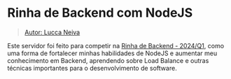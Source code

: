 # Rinha de Backend com NodeJS
> [Autor: Lucca Neiva](https://github.com/luccaneivas)

Este servidor foi feito para competir na [Rinha de Backend - 2024/Q1](https://github.com/zanfranceschi/rinha-de-backend-2024-q1), como uma forma de fortalecer minhas habilidades de NodeJS e aumentar meu conhecimento em Backend, aprendendo sobre Load Balance e outras técnicas importantes para o desenvolvimento de software.